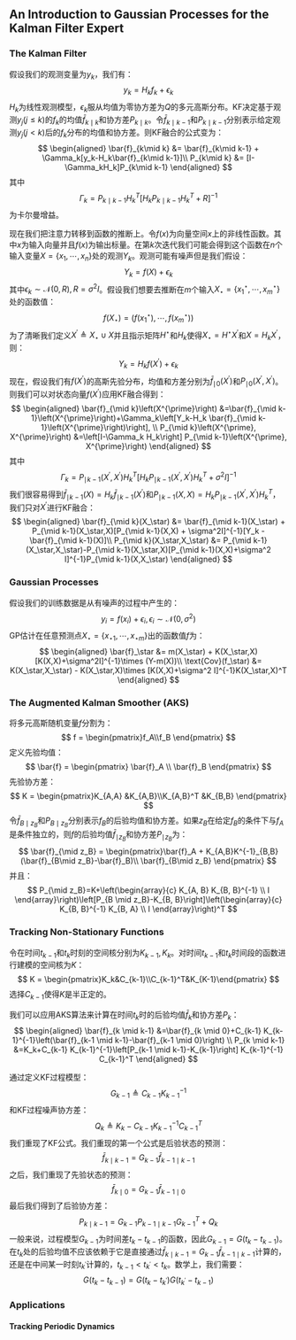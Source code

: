 ## An Introduction to Gaussian Processes for the Kalman Filter Expert

### The Kalman Filter

假设我们的观测变量为$y_k$，我们有：
$$
y_k = H_k f_k + \epsilon_k
$$
$H_k$为线性观测模型，$\epsilon_k$服从均值为零协方差为$Q$的多元高斯分布。KF决定基于观测$y_j(j\le k)$的$f_k$的均值$\bar{f}_{k\mid k}$和协方差$P_{k\mid k}$。令$\bar{f}_{k\mid k-1}$和$P_{k\mid k-1}$分别表示给定观测$y_j(j<k)$后的$f_k$分布的均值和协方差。则KF融合的公式变为：
$$
\begin{aligned}
\bar{f}_{k\mid k} &= \bar{f}_{k\mid k-1} + \Gamma_k[y_k-H_k\bar{f}_{k\mid k-1}]\\
P_{k\mid k} &= [I-\Gamma_kH_k]P_{k\mid k-1}
\end{aligned}
$$
其中
$$
\Gamma_k = P_{k\mid k-1}H_k^T[H_kP_{k\mid k-1}H_k^T+R]^{-1}
$$
为卡尔曼增益。



现在我们把注意力转移到函数的推断上。令$f(x)$为向量空间$x$上的非线性函数。其中$x$为输入向量并且$f(x)$为输出标量。在第$k$次迭代我们可能会得到这个函数在$n$个输入变量$X=\{x_1,\cdots,x_n\}$处的观测$Y_k$。观测可能有噪声但是我们假设：
$$
Y_k = f(X)+\epsilon_k
$$
其中$\epsilon_k \sim \mathcal{N}(0, R),R=\sigma^2 I$。假设我们想要去推断在$m$个输入$X_\star = \{x_1^\star,\cdots,x_m^\star\}$处的函数值：
$$
f(X_\star) = (f(x_1^\star),\cdots,f(x_m^\star))
$$
为了清晰我们定义$X^\prime\triangleq X_\star \cup X$并且指示矩阵$H^\star$和$H_k$使得$X_\star = H^\star X^\prime$和$X = H_kX^\prime$，则：
$$
Y_k = H_kf(X^\prime) + \epsilon_k
$$
现在，假设我们有$f(X^\prime)$的高斯先验分布，均值和方差分别为$\bar{f}_{\mid 0}(X^\prime)$和$P_{\mid 0}(X^\prime,X^\prime)$。则我们可以对状态向量$f(X^\prime)$应用KF融合得到：
$$
\begin{aligned}
\bar{f}_{\mid k}\left(X^{\prime}\right) &=\bar{f}_{\mid k-1}\left(X^{\prime}\right)+\Gamma_k\left[Y_k-H_k \bar{f}_{\mid k-1}\left(X^{\prime}\right)\right], \\
P_{\mid k}\left(X^{\prime}, X^{\prime}\right) &=\left[I-\Gamma_k H_k\right] P_{\mid k-1}\left(X^{\prime}, X^{\prime}\right)
\end{aligned}
$$
其中
$$
\Gamma_k = P_{\mid k-1}(X^\prime,X^\prime)H_k^T[H_k P_{\mid k-1}(X^\prime,X^\prime)H_k^T+\sigma^2I]^{-1}
$$
我们很容易得到$\bar{f}_{\mid k-1}(X) = H_k \bar{f}_{\mid k-1}(X^\prime)$和$P_{\mid k-1}(X,X) = H_kP_{\mid k-1}(X^\prime,X^\prime)H_k^T$，我们只对$X^\prime$进行KF融合：
$$
\begin{aligned}
\bar{f}_{\mid k}(X_\star) &= \bar{f}_{\mid k-1}(X_\star) + P_{\mid k-1}(X_\star,X)[P_{\mid k-1}(X,X) + \sigma^2I]^{-1}[Y_k - \bar{f}_{\mid k-1}(X)]\\
P_{\mid k}(X_\star,X_\star) &= P_{\mid k-1}(X_\star,X_\star)-P_{\mid k-1}(X_\star,X)[P_{\mid k-1}(X,X)+\sigma^2 I]^{-1}P_{\mid k-1}(X,X_\star)
\end{aligned}
$$

### Gaussian Processes

假设我们的训练数据是从有噪声的过程中产生的：
$$
y_i = f(x_i) + \epsilon_i, \epsilon_i \sim \mathcal{N}(0,\sigma^2)
$$
GP估计在任意预测点$X_\star = \{x_{\star1},\cdots,x_{\star m}\}$出的函数值$f$为：
$$
\begin{aligned}
\bar{f}_\star &= m(X_\star) + K(X_\star,X)[K(X,X)+\sigma^2I]^{-1}\times (Y-m(X))\\
\text{Cov}(f_\star) &= K(X_\star,X_\star) - K(X_\star,X)\times [K(X,X)+\sigma^2 I]^{-1}K(X_\star,X)^T
\end{aligned}
$$

### The Augmented Kalman Smoother (AKS)

将多元高斯随机变量$f$分割为：
$$
f = \begin{pmatrix}f_A\\f_B \end{pmatrix}
$$
定义先验均值：
$$
\bar{f} = \begin{pmatrix} \bar{f}_A \\ \bar{f}_B \end{pmatrix}
$$
先验协方差：
$$
K = \begin{pmatrix}K_{A,A} &K_{A,B}\\K_{A,B}^T &K_{B,B} \end{pmatrix}
$$
令$\bar{f}_{B\mid z_B}$和$P_{B\mid z_B}$分别表示$f_B$的后验均值和协方差。如果$z_B$在给定$f_B$的条件下与$f_A$是条件独立的，则$f$的后验均值$\bar{f}_{\mid z_B}$和协方差$P_{\mid z_B}$为：
$$
\bar{f}_{\mid z_B} = \begin{pmatrix}\bar{f}_A + K_{A,B}K^{-1}_{B,B}(\bar{f}_{B\mid z_B}-\bar{f}_B)\\ \bar{f}_{B\mid z_B} \end{pmatrix}
$$
并且：
$$
P_{\mid z_B}=K+\left(\begin{array}{c}
K_{A, B} K_{B, B}^{-1} \\
I
\end{array}\right)\left[P_{B \mid z_B}-K_{B, B}\right]\left(\begin{array}{c}
K_{B, B}^{-1} K_{B, A} \\
I
\end{array}\right)^T
$$

### Tracking Non-Stationary Functions

令在时间$t_{k-1}$和$t_k$时刻的空间核分别为$K_{k-1},K_k$。对时间$t_{k-1}$和$t_k$时间段的函数进行建模的空间核为$K$：
$$
K = \begin{pmatrix}K_k&C_{k-1}\\C_{k-1}^T&K_{K-1}\end{pmatrix}
$$
选择$C_{k-1}$使得$K$是半正定的。

我们可以应用AKS算法来计算在时间$t_k$时的后验均值$\bar{f}_k$和协方差$P_k$：
$$
\begin{aligned}
\bar{f}_{k \mid k-1} &=\bar{f}_{k \mid 0}+C_{k-1} K_{k-1}^{-1}\left(\bar{f}_{k-1 \mid k-1}-\bar{f}_{k-1 \mid 0}\right) \\
P_{k \mid k-1} &=K_k+C_{k-1} K_{k-1}^{-1}\left[P_{k-1 \mid k-1}-K_{k-1}\right] K_{k-1}^{-1} C_{k-1}^T
\end{aligned}
$$


通过定义KF过程模型：
$$
G_{k-1} \triangleq C_{k-1}K_{k-1}^{-1}
$$
和KF过程噪声协方差：
$$
Q_k \triangleq K_k - C_{k-1}K_{k-1}^{-1}C_{k-1}^T
$$
我们重现了KF公式。我们重现的第一个公式是后验状态的预测：
$$
\bar{f}_{k\mid k-1} = G_{k-1}\bar{f}_{k-1\mid k-1}
$$
之后，我们重现了先验状态的预测：
$$
\bar{f}_{k\mid 0} = G_{k-1}\bar{f}_{k-1\mid 0}
$$
最后我们得到了后验协方差：
$$
P_{k\mid k-1} = G_{k-1}P_{k-1\mid k-1}G_{k-1}^T + Q_k
$$
一般来说，过程模型$G_{k-1}$为时间差$t_k-t_{k-1}$的函数，因此$G_{k-1} = G(t_k - t_{k-1})$。在$t_k$处的后验均值不应该依赖于它是直接通过$\bar{f}_{k\mid k-1} = G_{k-1}\bar{f}_{k-1\mid k-1}$计算的，还是在中间某一时刻$t_{k^\prime}$计算的，$t_{k-1}<t_{k^\prime}<t_k$。数学上，我们需要：
$$
G(t_k-t_{k-1}) = G(t_k-t_{k^\prime})G(t_{k^\prime}-t_{k-1})
$$

### Applications

#### Tracking Periodic Dynamics



